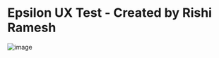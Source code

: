 # Epsilon UX Test - Created by Rishi Ramesh
![image](https://user-images.githubusercontent.com/27177572/172006317-247d1130-474f-45b7-8bbb-151911e7439d.png)
